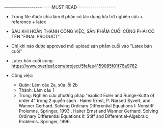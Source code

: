 ------------------------MUST READ--------------------
- Trong file được chia làm 6 phần có tác dụng lưu trữ nghiên cứu + reference + latex
- SAU KHI HOÀN THÀNH CÔNG VIỆC, SẢN PHẨM CUỐI CÙNG PHẢI CÓ TÊN "FINAL PRODUCT".
- Chỉ khi nào được approved mới upload sản phẩm cuối vào "Latex bản cuối"
- Latex bản cuối cùng: https://www.overleaf.com/project/5fefee4159085f01f76a9762

- Công việc:
  + Quân: Làm câu 2a, sửa lỗi 2b
  + Thành: Làm câu 1
  + Trung: Nghiên cứu phương pháp "explicit Euler and Runge-Kutta of order 4" trong 2 quyển sách
       .  Hairer Ernst, P. Nørsett Syvert, and Wanner Gerhard. Solving Ordinary Differential  Equations I: Nonstiff Prolemns. Springer, 1993
       .  Hairer Ernst and Wanner Gerhard. Solving Ordinary Differential Equations II: Stiff and Differential-Algebraic Problems. Springer, 1996.

